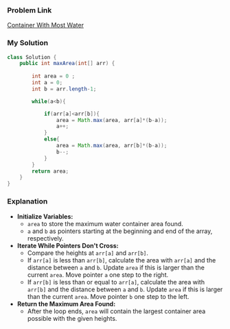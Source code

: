 
### Problem Link
[Container With Most Water](https://leetcode.com/problems/container-with-most-water/)

### My Solution
```java
class Solution {
    public int maxArea(int[] arr) {
        
        int area = 0 ;
        int a = 0;
        int b = arr.length-1;

        while(a<b){

            if(arr[a]<arr[b]){
                area = Math.max(area, arr[a]*(b-a));
                a++;
            }
            else{
                area = Math.max(area, arr[b]*(b-a));
                b--;
            }
        }
        return area;
    }
}
```

### Explanation
- **Initialize Variables:**
  - `area` to store the maximum water container area found.
  - `a` and `b` as pointers starting at the beginning and end of the array, respectively.
- **Iterate While Pointers Don't Cross:**
  - Compare the heights at `arr[a]` and `arr[b]`.
  - If `arr[a]` is less than `arr[b]`, calculate the area with `arr[a]` and the distance between `a` and `b`. Update `area` if this is larger than the current `area`. Move pointer `a` one step to the right.
  - If `arr[b]` is less than or equal to `arr[a]`, calculate the area with `arr[b]` and the distance between `a` and `b`. Update `area` if this is larger than the current `area`. Move pointer `b` one step to the left.
- **Return the Maximum Area Found:**
  - After the loop ends, `area` will contain the largest container area possible with the given heights.
